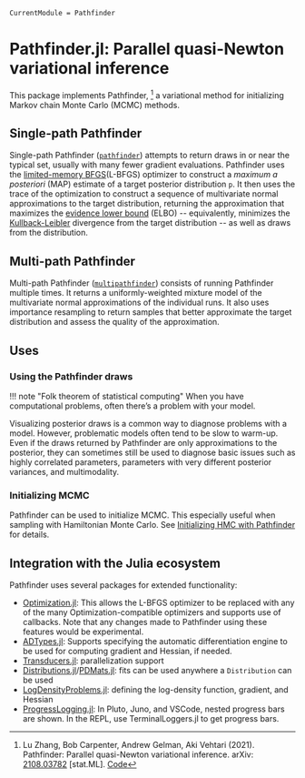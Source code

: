 ```@meta
CurrentModule = Pathfinder
```

# Pathfinder.jl: Parallel quasi-Newton variational inference

This package implements Pathfinder, [^Zhang2021] a variational method for initializing Markov chain Monte Carlo (MCMC) methods.

## Single-path Pathfinder

Single-path Pathfinder ([`pathfinder`](@ref)) attempts to return draws in or near the typical set, usually with many fewer gradient evaluations.
Pathfinder uses the [limited-memory BFGS](https://en.wikipedia.org/wiki/Limited-memory_BFGS)(L-BFGS) optimizer to construct a _maximum a posteriori_ (MAP) estimate of a target posterior distribution ``p``.
It then uses the trace of the optimization to construct a sequence of multivariate normal approximations to the target distribution, returning the approximation that maximizes the [evidence lower bound](https://en.wikipedia.org/wiki/Evidence_lower_bound) (ELBO) -- equivalently, minimizes the [Kullback-Leibler](https://en.wikipedia.org/wiki/Kullback%E2%80%93Leibler_divergence) divergence from the target distribution -- as well as draws from the distribution.

## Multi-path Pathfinder

Multi-path Pathfinder ([`multipathfinder`](@ref)) consists of running Pathfinder multiple times.
It returns a uniformly-weighted mixture model of the multivariate normal approximations of the individual runs.
It also uses importance resampling to return samples that better approximate the target distribution and assess the quality of the approximation.

## Uses

### Using the Pathfinder draws

!!! note "Folk theorem of statistical computing"
    When you have computational problems, often there’s a problem with your model.

Visualizing posterior draws is a common way to diagnose problems with a model. 
However, problematic models often tend to be slow to warm-up.
Even if the draws returned by Pathfinder are only approximations to the posterior, they can sometimes still be used to diagnose basic issues such as highly correlated parameters, parameters with very different posterior variances, and multimodality.

### Initializing MCMC

Pathfinder can be used to initialize MCMC.
This especially useful when sampling with Hamiltonian Monte Carlo.
See [Initializing HMC with Pathfinder](@ref) for details.

## Integration with the Julia ecosystem

Pathfinder uses several packages for extended functionality:

- [Optimization.jl](https://optimization.sciml.ai/stable/): This allows the L-BFGS optimizer to be replaced with any of the many Optimization-compatible optimizers and supports use of callbacks. Note that any changes made to Pathfinder using these features would be experimental.
- [ADTypes.jl](https://sciml.github.io/ADTypes.jl/stable/): Supports specifying the automatic differentiation engine to be used for computing gradient and Hessian, if needed.
- [Transducers.jl](https://juliafolds.github.io/Transducers.jl/stable/): parallelization support
- [Distributions.jl](https://juliastats.org/Distributions.jl/stable/)/[PDMats.jl](https://github.com/JuliaStats/PDMats.jl): fits can be used anywhere a `Distribution` can be used
- [LogDensityProblems.jl](https://www.tamaspapp.eu/LogDensityProblems.jl/stable/): defining the log-density function, gradient, and Hessian
- [ProgressLogging.jl](https://julialogging.github.io/ProgressLogging.jl/stable/): In Pluto, Juno, and VSCode, nested progress bars are shown. In the REPL, use TerminalLoggers.jl to get progress bars.

[^Zhang2021]: Lu Zhang, Bob Carpenter, Andrew Gelman, Aki Vehtari (2021).
              Pathfinder: Parallel quasi-Newton variational inference.
              arXiv: [2108.03782](https://arxiv.org/abs/2108.03782) [stat.ML].
              [Code](https://github.com/LuZhangstat/Pathfinder)
